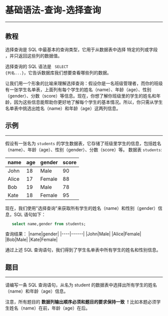 # 基础语法-查询-选择查询
<hr>

## 教程

选择查询是 SQL 中最基本的查询类型，它用于从数据表中选择 特定的列或字段 ，并只返回这些列的数据值。

选择查询的 SQL 语法是 <code> SELECT {列名...}</code>，它告诉数据库我们想要查看哪些列的数据。

让我们用一个形象的比喻来理解选择查询：假设你是一名班级管理者，而你的班级有一张学生名单表，上面列有每个学生的姓名（name）、年龄（age）、性别（gender）、分数（score）等信息。现在，你想了解你班级里的学生的姓名和年龄，因为这些信息能帮助你更好地了解每个学生的基本情况。所以，你只需从学生名单表中挑选出姓名（name）和年龄（age）这两列信息。

## 示例
<hr>

假设有一张名为 <code>students</code> 的学生数据表，它存储了班级里学生的信息，包括姓名（name）、年龄（age）、性别（gender）、分数（score）等。
数据表 <code>students</code>:

|name|age|gender|score|
|----|---|------|-----|
|John|18|Male|90|
|Alice|17|Female|88|
|Bob|19|Male|78|
|Kate|18|Female|95|

现在，我们使用"选择查询"来获取所有学生的姓名（name）和性别（gender）信息，SQL 语句如下：

```sql
   select name,gender from students;
```

查询结果：
|name|gender|
|----|------|
|John|Male|
|Alice|Female|
|Bob|Male|
|Kate|Female|

通过上述 SQL 查询语句，我们得到了学生名单表中所有学生的姓名和性别信息。

## 题目
<hr>

请编写一条 SQL 查询语句，从名为 student 的数据表中选择出所有学生的姓名（name）和年龄（age）信息。

注意，所有题目的 <strong>数据列输出顺序必须和题目的要求保持一致 ！</strong>比如本题必须学生姓名（name）在前，年龄（age）在后。

